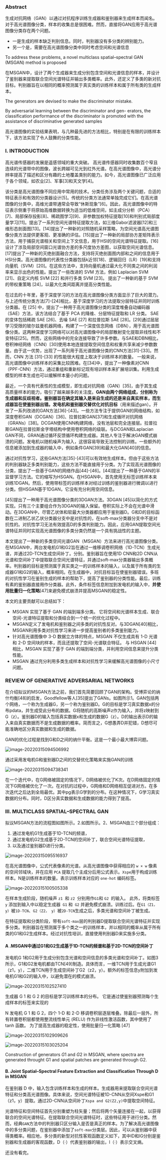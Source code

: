### Abstract

生成对抗网络（GAN）以通过对抗程序训练生成器和鉴别器来生成样本而闻名。对于高光谱图像分类，样本的收集总是很困难。然而，直接将GAN应用于高光谱图像分类存在两个问题。

- 一是生成的样本缺乏判别信息。同时，判别器没有多分类的辨别能力。
- 另一个是，需要在高光谱图像分类中同时考虑空间和光谱信息

To address these problems, a novel multiclass spatial–spectral GAN (MSGAN) method is proposed

在MSGAN中，设计了两个生成器来生成分别包含空间和光谱信息的样本，并设计了鉴别器来提取联合空间光谱特征并输出多类概率。此外，还定义了多类的新对抗目标。判别器旨在以相同的概率预测属于真实类的训练样本和属于所有类的生成样本。

The generators are devised to make the discriminator mistake.

By adversarial learning between the discriminator and gen- erators, the classification performance of the discriminator is promoted with the assistance of discriminative generated samples

高光谱图像的实验结果表明，与几种最先进的方法相比，特别是在有限的训练样本下，该方法实现了令人鼓舞的分类性能。

### I. INTRODUCTION

高光谱传感器的发展是遥感领域的重大突破。 高光谱传感器同时收集数百个窄且连续的光谱带中的图像，波长跨越可见光到红外光谱。在高光谱图像中，高光谱分辨率提高了描述和区分有趣的土地覆盖类别的能力。如今，高光谱图像已广泛应用于各个领域，如农业[2]、军事[3]和天文学[4]。

该分类是高光谱图像不同应用中常用的技术。分类任务涉及两个关键问题，合适的特征表示和有效的分类器设计[5]。传统的分类方法通常单独完成它们。在高光谱图像的分类中，高维光谱带通常会导致“休斯现象”[6]。因此，高光谱图像中的特征表示侧重于将原始高维数据转换为适当的低维空间，如主成分分析（PCA）[7]、局部保存投影[8]、稀疏图学习[9]、非参数加权特征提取[10]和判别式局部度量学习[11]。提出了一系列空间光谱特征提取方法，如三维Gabor滤波器[12]和三维形态剖面图[13]。[14]提出了一种新的对照随机采样策略，为空间光谱高光谱图像分类方法提供更客观、更准确的评估。[15]提出了一种新的局部协方差矩阵表示方法，用于捕获光谱相关和空间上下文信息，用于HSI的空间光谱特征提取。[16]设计了涉及局部空间窗口光谱协方差的多尺度协方差图，以获取空间光谱信息。[17]提出了一种新的灭绝剖面融合方法，支持将灭绝剖面图内部和之间的信息用于HSI分类。高光谱图像的代表性分类器包括k近邻[18]、逻辑回归（LR）[19]和支持向量机（SVM）[20]。在这些方法中，支持向量机通过最大化不同类之间的利润率来显示出色的性能。提出了一些改进的 SVM 方法，例如 Laplacian SVM [21]、自定义内核 SVM [22] 和并行多类 SVM [23]。 提出了一种新的基于 SVM 的带权重策略 [24]，以最大化类间距离并提高分类性能。



在过去的十年里，基于深度学习的方法在高光谱图像分类方面显示了巨大的潜力。与上述传统分类方法[7]-[24]相比，基于深度学习的方法提取分层特征并同时训练分类器。在 [25] 中，提出了一种用于高光谱图像分类的深度堆叠自动编码器（SAE）方法，该方法结合了基于 PCA 的降维、分层特征提取和 LR 分类。 SAE 的变体包括稀疏 SAE [26]、去噪 SAE [27] 和拉普拉斯 SAE [28]。[29]通过层层学习受限的玻尔兹曼机器网络，构建了一个深度信念网络（DBN），用于高光谱图像分类。这两种深度学习网络可以对高光谱图像中的局部散射变化提取非线性和不变特征[25]。然而，这些网络中的完全连接导致了许多参数。与SAE和DBN相比，卷积神经网络（CNN）[30]使用本地连接提取空间信息和权重共享来减少参数数量。由于这一优势，出现了一系列用于高光谱图像分类的CNN方法[31]-[33]。然而，CNN 方法 [31]-[33] 的性能很大程度上取决于训练样本的数量。 一般来说，高光谱图像中训练样本的采集比较困难。在[34]中，提出了一种像素对CNN（PPF-CNN）方法，通过重组和重新标记现有培训样本来扩展培训集。利用生成模型的样本生成也可以缓解样本量小的问题。



最近，一个具有代表性的生成模型，即生成对抗网络（GAN）[35]，由于其生成高质量样本的能力，吸引了越来越多的关注度。**GAN由两个网络组成，分别称为生成器和反歧视者。鉴别器旨在确定其输入是来自生成的还是来自真实样本，而生成器旨在使鉴别器出错。发电机和鉴别器交替优化对抗目标**（用来描述gan）。开发了一系列改进的GAN方法[36]-[43]。一些方法专注于提供GAN的网络结构，如深度卷积GAN（DCGAN）[36]、拉普拉斯GAN[37]和生成循环对抗网络（GRANs）[38]。DCGAN使用CNN构建网络，没有池层和完全连接层。拉普拉斯GAN在拉普拉斯金字塔结构中使用卷积网络的级联。与DCGAN和Laplacian GAN不同，GRAN通过循环反馈循环构建生成器。其他人专注于解决GAN模式崩溃的问题。发电机以随机噪声为输入，这很容易导致无法控制的训练。一些额外的信息被添加到生成器的输入中，例如条件GAN[39]和最大化GAN[40]的信息。



通过对抗性学习，这些GAN方法[35]-[43]可以有效地生成样本。但由于这些方法的判别器缺乏多类判别能力，这些方法不能直接用于分类。为了实现高光谱图像的分类，提出了一些基于GAN的网络作品[44]-[46]。[44]提出了一种基于GAN的半监督学习方法。它的缩写为HSGAN。在HSGAN中，首先使用无标签训练样本来训练1DGAN。然后，使用带标签的训练样本对经过训练的鉴别器进行微调以进行分类。但HSGAN基于1DGAN，它没有充分利用空间信息。

[45]提出了一种用于高光谱图像分类的3DGAN方法。3DGAN [45]以简化的方式实现。只有三个主要组合作为3DGAN的输入保留。卷积实际上不会在光谱中滑动。在3DGAN中，尽管乙状体和软最大分类器都应用于鉴别器D。G和D的目标函数在二进制乙状乙状分类器分支中是对抗性的，在soft-max分类器分支中不是对抗性的。对抗性学习无法有效提高D的多类判别能力。因此，应用GAN提取空间光谱特征并同时实现高光谱图像的多类分类仍然是一个具有挑战性的主题。



本文提出了一种新的多类空间光谱GAN（MSGAN）方法来进行高光谱图像分类。在MSGAN中，两台发电机G1和G2旨在通过一维移调卷积网络（1D-TCN）生成光谱，并通过2D-TCN生成空间补丁。分别。鉴别器旨在使用1D CNN和2D CNN从光谱和空间补丁中提取联合空间光谱特征，并通过soft-max分类器输出多类概率。判别器的目标是预测属于真实类之一的训练样本的输入，以及属于所有类的生成器G1和G2的输入，概率相同。在生成器中，对抗目标旨在使鉴别器错误。多班的对抗性学习在鉴别生成的样本的帮助下，提高了鉴别器的分类性能。最后，训练有素的鉴别器直接用作分类器。此外，条件标签信息附加到发电机的输入中，**并使用批量归一化策略**[47]来避免模式崩溃并提高MSGAN的稳定性。

本文的主要贡献可以总结如下：

- MSGAN 实现了基于 GAN 的端到端多分类。 它将空间和光谱样本生成、联合空间-光谱特征提取和分类结合到一个统一的优化过程中。
- MSGAN定义了发电机和鉴别器之间多类的对抗性反对。与3DGAN[40]相比，MSGAN利用多类对抗性学习来进一步提高鉴别者的多类鉴别能力。
- 针对高光谱图像中 3-D 数据立方体的特点，MSGAN 不仅生成具有 1-D 光谱和 2-D 空间块的样本，而且还提取了空间-光谱联合特征。 与 HSGAN [44] 相比，MSGAN 实现了基于 GAN 的端到端分类，并利用空间信息来提升分类性能。
- MSGAN 通过充分利用多类生成样本和对抗性学习来缓解高光谱图像的小尺寸问题。

### REVIEW OF GENERATIVE ADVERSARIAL NETWORKS

在介绍拟议的MSGAN方法之前，我们首先简要回顾了GAN的架构。受博弈论的纳什均衡[48]的启发，Goodfellow等人[35]提出了GANs。如图所示1。GAN包括两个网络，一个称为生成器G，另一个称为鉴别器D。G的目标是学习真实数据x的分布pdata，并生成受此分布的数据。G将随机的高斯噪声z作为输入，并将z映射到G（z）。鉴别器D的输入包括真实数据x和生成的数据G（z）。D的输出表示D的输入来自真实数据而不是生成数据的概率。简而言之，G想愚弄D并犯错，D想尽可能准确地区分真实数据和生成的数据。

GAN的优化过程是找到G和D之间的纳什平衡。这是一个最小最大博弈问题。



![image-20220315094506992](https://cdn.jsdelivr.net/gh/dlagez/img@master/image-20220315094506992.png)

通过采用发电机G和鉴别器D之间的交替优化策略来实施GAN的训练



![image-20220315094738341](https://cdn.jsdelivr.net/gh/dlagez/img@master/image-20220315094738341.png)

在一个迭代中，在G网络被固定的情况下，D网络被优化了K次。在D网络固定的情况下G网络被优化了一次。在对抗的过程中，G网络和D网络相互促进对方。在多次迭代之后达到全局最优。其中pg表示G学到的分布。在这种情况下，G学习真实数据的分布。同时，D区分真实数据和生成数据的能力得到了提高。



### III. MULTICLASS SPATIAL–SPECTRAL GAN

拟议MSGAN方法的流程图如图所示。2.如图所示。2、MSGAN由三个部分组成：

1. 通过发电机G1生成基于1D-TCN的频谱，
2. 通过发电机G2生成基于2D-TCN的空间补丁，联合空间光谱特征提取，
3. 以及通过鉴别器D进行分类。



![image-20220315095516937](https://cdn.jsdelivr.net/gh/dlagez/img@master/image-20220315095516937.png)

在高光谱图像中，公式代表像素的光谱。从高光谱图像中获得相应的 `w × w` 像素的空间邻域块，并在应用 `PCA` 提取几个主成分后用公式表示。`Xspe`用于构成训练样本。N是训练样本的数量。表示训练样本对应的 `one-hot` 编码标签。



![image-20220315100505338](https://cdn.jsdelivr.net/gh/dlagez/img@master/image-20220315100505338.png)

在样本生成阶段，随机噪声 `z1 `和 `z2 `分别用作` G1 `和 `G2 `的输入。 此外，将类标签` y` 添加到输入中以稳定生成器` G1` 和` G2` 并避免模式崩溃。训练过后。在`G1（Z1，y）`被`1D-TCN`、`G2（Z2， y）`被`2D-TCN`生成之后，多类光谱和空间补丁被生成。



在特征提取和分类阶段，带有`soft-max`层的判别器D提取联合空间光谱特征并实现多分类。判别器旨在预测属于多个类之一的训练样本，并以相同的概率从属于所有类的G1和G2生成样本。经过对抗性培训，直接使用判别器D来实施多分类。



#### A .MSGAN中通过G1和G2生成基于1D-TCN的频谱和基于2D-TCN的空间补丁

发电机G 1和G2用于生成分别包含光谱和空间信息的多类光谱和空间补丁。如图3所示，G1和G2发电机都由TCN[49]制造。具体而言，一维TCN用于生成光谱G1（z1，y），二维TCN用于生成空间补丁G2（z2，y）。额外的标签信息y附加到发电机G1和G2的输入中，以避免潜在的模式崩溃。



![image-20220315102527410](https://cdn.jsdelivr.net/gh/dlagez/img@master/image-20220315102527410.png)

生成器 G 1 和 G 2 的目标是学习训练样本的分布。 它是通过使鉴别器预测每个生成样本的标签来实现的



N 发电机 G 1 和 G 2，四个 1-D 和 2-D 移调卷积层逐层堆叠。除最后一层外，所有转置卷积层都使用整流线性单元 (RELU) 作为非线性激活函数，其中使用了 tanh 函数。 为了提高生成器的稳定性，使用批量归一化策略 [47]

![image-20220315102909626](https://cdn.jsdelivr.net/gh/dlagez/img@master/image-20220315102909626.png)



![image-20220315103025204](https://cdn.jsdelivr.net/gh/dlagez/img@master/image-20220315103025204.png)

Construction of generators *G*1 and *G*2 in MSGAN, where spectra are generated throught G1 and spatial patches are generated through G2.



#### B. Joint Spatial–Spectral Feature Extraction and Classification Through D in MSGAN

在鉴别器 D 中，输入包含训练样本和生成的样本。生成器用来提取联合空间光谱特征和分类高光谱图像。具体来说，空间光谱特征被1D-CNN从空间Xspe和G1（z1，y）提取。通过2D-CNN从空间补丁`Xspa and G2(Z2,y)`中提取空间特征。

光谱特征和空间特征首先分别重塑为柱矢量；然后将两个矢量连接在一起，以获得联合的空间光谱特征。在提取联合空间光谱特征时，这些特征用于进行分类。然而，经典`GAN`方法中的判别器只区分输入是否是真正的样本。为了解决高光谱图像中的多分类问题，在鉴别器中添加了`soft-max`分类层。因此，可以从鉴别器中获得类概率。相应地，多分类的新型对抗性客观函数定义如下，其中lD和lG分别是鉴别器和生成器的客观函数，D（·）代表鉴别器的输出，l（·）表示交叉熵。



还没有看完。